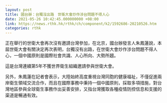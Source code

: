 ```yaml
---
layout: post
title: 國台辦：台獨沒出路　世衛大會炒作涉台問題不得人心
date: 2021-05-26 10:42:45.000000000 +08:00
link: https://news.rthk.hk/rthk/ch/component/k2/1592686-20210526.htm
categories: rthk
---
```


正在舉行的世衛大會再次沒有邀請台灣參加，在北京，國台辦發言人朱鳳蓮說，本屆世衛大會有關決定再次表明，台獨沒有出路，在世衛大會炒作涉台問題不得人心，一個中國原則是國際社會共識、人心所向、大勢所趨。

這是台灣連續第5年不獲世界衛生組織邀請參與世衛大會。

另外，朱鳳蓮在記者會表示，大陸始終高度重視台灣同胞的健康福祉，不僅促進兩岸衛生領域交流合作，而且在國際事務中秉持一個中國原則，採取多項措施，對台灣地區參與全球衛生事務作出妥善安排，又指台灣獲取各種疫情防控信息和支援的渠道是暢通有效。
